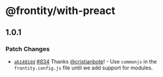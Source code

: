 # @frontity/with-preact

## 1.0.1

### Patch Changes

- [`ab1481dd`](https://github.com/frontity/frontity/commit/ab1481dd15f313904a42bd982d903e5cc131bb6c) [#834](https://github.com/frontity/frontity/pull/834) Thanks [@cristianbote](https://github.com/cristianbote)! - Use `commonjs` in the `frontity.config.js` file until we add support for modules.
